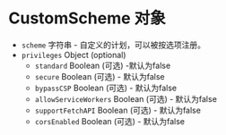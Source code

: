 # CustomScheme 对象

* `scheme` 字符串 - 自定义的计划，可以被按选项注册。
* `privileges` Object (optional)
  * `standard` Boolean (可选) -默认为false
  * `secure` Boolean (可选) - 默认为false
  * `bypassCSP` Boolean (可选) - 默认为false
  * `allowServiceWorkers` Boolean (可选) - 默认为false
  * `supportFetchAPI` Boolean (可选) - 默认为false
  * `corsEnabled` Boolean (可选) - 默认为false
